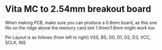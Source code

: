 # Vita MC to 2.54mm breakout board

When making PCB, make sure you can produce a 0.8mm board, as this one fits on the ridge above the memory card slot
1.0mm/1.6mm might work too

Pin Layout is as follows (from left to right) VSS, BS, D0, D1, D2, D3, VCC, SCLK, INS

